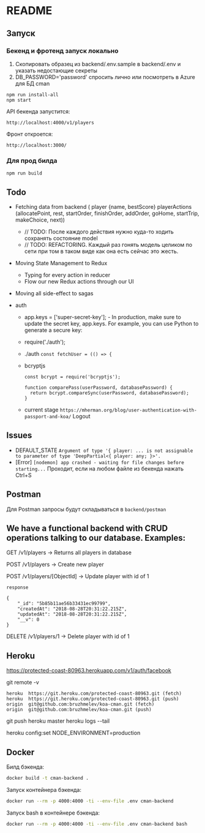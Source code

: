 # README

## Запуск

### Бекенд и фротенд запуск локально

1. Скопировать образец из backend/.env.sample в backend/.env и указать недостающие секреты
1. DB_PASSWORD='password' спросить лично или посмотреть в Azure для БД cman

```
npm run install-all
npm start
```

API бекенда запустится:

`http://localhost:4000/v1/players`

Фронт откроется:

`http://localhost:3000/`

### Для прод билда

```
npm run build
```

## Todo

- Fetching data from backend (
  player {name, bestScore}
  playerActions (allocatePoint, rest, startOrder, finishOrder, addOrder, goHome, startTrip, makeChoice, next))
  - // TODO: После каждого действия нужно куда-то ходить сохранять состояние model
  - // TODO: REFACTORING. Каждый раз гонять модель целиком по сети при том в таком виде как она есть сейчас это жесть.
- Moving State Management to Redux
  - Typing for every action in reducer
  - Flow our new Redux actions through our UI
- Moving all side-effect to sagas
- auth

  - app.keys = ['super-secret-key']; - In production, make sure to update the secret key, app.keys. For example, you can use Python to generate a secure key:
  - require('./auth');
  - ./auth `const fetchUser = (() => {`
  - bcryptjs

    ```
    const bcrypt = require('bcryptjs');

    function comparePass(userPassword, databasePassword) {
      return bcrypt.compareSync(userPassword, databasePassword);
    }
    ```

  - current stage `https://mherman.org/blog/user-authentication-with-passport-and-koa/` Logout

## Issues

- DEFAULT_STATE `Argument of type '{ player: ... is not assignable to parameter of type 'DeepPartial<{ player: any; }>'.`
- [Error] `[nodemon] app crashed - waiting for file changes before starting...` Проходит, если на любом файле из бекенда нажать Ctrl+S

## Postman

Для Postman запросы будут складываться в `backend/postman`

## We have a functional backend with CRUD operations talking to our database. Examples:

GET /v1/players -> Returns all players in database

POST /v1/players -> Create new player

POST /v1/players/[ObjectId] -> Update player with id of 1

```
response

{
    "_id": "5b85b11ae56b33431ec99799",
    "createdAt": "2018-08-28T20:31:22.215Z",
    "updatedAt": "2018-08-28T20:31:22.215Z",
    "__v": 0
}
```

DELETE /v1/players/1 -> Delete player with id of 1

## Heroku

https://protected-coast-80963.herokuapp.com/v1/auth/facebook

git remote -v

```
heroku  https://git.heroku.com/protected-coast-80963.git (fetch)
heroku  https://git.heroku.com/protected-coast-80963.git (push)
origin  git@github.com:bruzhmelev/koa-cman.git (fetch)
origin  git@github.com:bruzhmelev/koa-cman.git (push)
```

git push heroku master
heroku logs --tail

heroku config:set NODE_ENVIRONMENT=production

## Docker

Билд бэкенда:

```bash
docker build -t cman-backend .
```

Запуск контейнера бэкенда:

```bash
docker run --rm -p 4000:4000 -ti --env-file .env cman-backend
```

Запуск bash в контейнере бэкенда:

```bash
docker run --rm -p 4000:4000 -ti --env-file .env cman-backend bash
```
